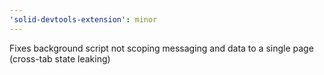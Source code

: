 ```yaml
---
'solid-devtools-extension': minor
---
```


Fixes background script not scoping messaging and data to a single page (cross-tab state leaking)
